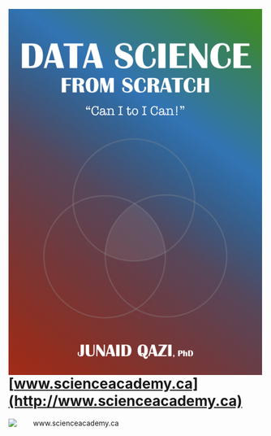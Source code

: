 <p align="center">
  <img src="Book_Cover.jpeg" width="500" align="left">
</p>

# [www.scienceacademy.ca](http://www.scienceacademy.ca)

<a href='http://www.scienceacademy.ca'>
  <p align="center">
    <img src="http://scienceacademy.ca/wp-content/uploads/2018/12/Logo_SA.png" width="250" align="left" title="www.scienceacademy.ca">
  </p>
</a>


